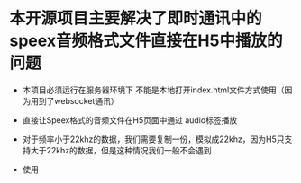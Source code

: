 # 本开源项目主要解决了即时通讯中的speex音频格式文件直接在H5中播放的问题

* 本项目必须运行在服务器环境下 不能是本地打开index.html文件方式使用（因为用到了websocket通讯）

* 直接让Speex格式的音频文件在H5页面中通过 audio标签播放

* 对于频率小于22khz的数据，我们需要复制一份，模拟成22khz，因为H5只支持大于22khz的数据，但是这种情况我们一般不会遇到

* 使用<script>标签引入源码

* 如果你的使用方式是直接在页面中 <audio src="./test.ogg">，那么请你在引入源码，立即在全局JS代码顶部调用函数  initAudio()  

* 如果你的使用方式是动态添加audio标签，或者动态修改audio标签的src属性，那么请你每次修改src属性后调用函数initAudio()，否则是不可以播放speex格式的音频文件的

* speex格式音频文件，后缀可能是ogg的，但是任然可以播放（speex只是一个开源免费压缩协议）

* 本项目不支持任何模块化  禁止在框架中通过 import或者require导入 ，因为源码中涉及8进制的代码，严格模式下是不可以使用八进制的

* MVVM框架和原生的JS使用方法都是通过script引入，全局调用initAudio函数

* 只能通过script引入，谢谢！ 
* This open source project addresses the issue of speex audio files being played directly into H5 in instant messaging
* this project must be run in the server environment and cannot be used locally to open the index.html file (because websocket communication is used).
* direct Speex audio files to the audio tag on the H5 page
* for data with frequency less than 22khz, we need to copy it and simulate it as 22khz, because H5 only supports data larger than 22khz, but we don't usually encounter this kind of situation
* use <script> tag to introduce source code
* if you use <audio SRC ="./test.ogg"> directly in the page, then call initAudio() immediately at the top of the global JS code when you bring in the source code
* if you are dynamically adding audio tags or dynamically changing the SRC property of audio tags, call initAudio() every time you change the SRC property. Otherwise, speex audio files cannot be played
* speex format audio files, suffix may be ogg, but can still be played (speex is only an open source free compression agreement)
* this project does not support any modularity that prohibits imports or require imports in the framework, because the source code involves octal code that cannot be octal in strict mode
* both MVVM framework and native JS use methods are introduced through script, and initAudio function is called globally
* can only be introduced through script, thanks!
